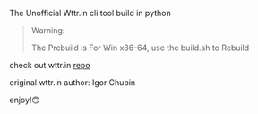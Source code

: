 The Unofficial Wttr.in cli tool build in python 

> Warning:
>
> The Prebuild is For Win x86-64, use the build.sh to Rebuild



check out wttr.in [repo](https://github.com/chubin/wttr.in)

original wttr.in author: Igor Chubin

 

enjoy!:upside_down_face: